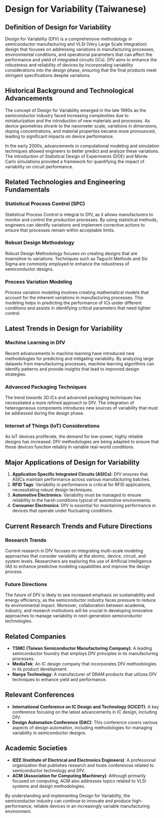 # Design for Variability (Taiwanese)

## Definition of Design for Variability

Design for Variability (DfV) is a comprehensive methodology in semiconductor manufacturing and VLSI (Very Large Scale Integration) design that focuses on addressing variations in manufacturing processes, environmental conditions, and operational parameters that can affect the performance and yield of integrated circuits (ICs). DfV aims to enhance the robustness and reliability of devices by incorporating variability considerations into the design phase, ensuring that the final products meet stringent specifications despite variations.

## Historical Background and Technological Advancements

The concept of Design for Variability emerged in the late 1990s as the semiconductor industry faced increasing complexities due to miniaturization and the introduction of new materials and processes. As device geometries shrank to the nanometer scale, variations in dimensions, doping concentrations, and material properties became more pronounced, leading to significant impacts on device performance.

In the early 2000s, advancements in computational modeling and simulation techniques allowed engineers to better predict and analyze these variations. The introduction of Statistical Design of Experiments (DOE) and Monte Carlo simulations provided a framework for quantifying the impact of variability on circuit performance.

## Related Technologies and Engineering Fundamentals

### Statistical Process Control (SPC)

Statistical Process Control is integral to DfV, as it allows manufacturers to monitor and control the production processes. By using statistical methods, engineers can identify variations and implement corrective actions to ensure that processes remain within acceptable limits.

### Robust Design Methodology

Robust Design Methodology focuses on creating designs that are insensitive to variations. Techniques such as Taguchi Methods and Six Sigma are commonly employed to enhance the robustness of semiconductor designs.

### Process Variation Modeling

Process variation modeling involves creating mathematical models that account for the inherent variations in manufacturing processes. This modeling helps in predicting the performance of ICs under different conditions and assists in identifying critical parameters that need tighter control.

## Latest Trends in Design for Variability

### Machine Learning in DfV

Recent advancements in machine learning have introduced new methodologies for predicting and mitigating variability. By analyzing large datasets from manufacturing processes, machine learning algorithms can identify patterns and provide insights that lead to improved design strategies.

### Advanced Packaging Techniques

The trend towards 3D ICs and advanced packaging techniques has necessitated a more refined approach to DfV. The integration of heterogeneous components introduces new sources of variability that must be addressed during the design phase.

### Internet of Things (IoT) Considerations

As IoT devices proliferate, the demand for low-power, highly reliable designs has increased. DfV methodologies are being adapted to ensure that these devices function reliably in variable real-world conditions.

## Major Applications of Design for Variability

1. **Application Specific Integrated Circuits (ASICs)**: DfV ensures that ASICs maintain performance across various manufacturing batches.
2. **RFID Tags**: Variability in performance is critical for RFID applications, necessitating robust design techniques.
3. **Automotive Electronics**: Variability must be managed to ensure reliability in the harsh conditions typical of automotive environments.
4. **Consumer Electronics**: DfV is essential for maintaining performance in devices that operate under fluctuating conditions.

## Current Research Trends and Future Directions

### Research Trends

Current research in DfV focuses on integrating multi-scale modeling approaches that consider variability at the atomic, device, circuit, and system levels. Researchers are exploring the use of Artificial Intelligence (AI) to enhance predictive modeling capabilities and improve the design process.

### Future Directions

The future of DfV is likely to see increased emphasis on sustainability and energy efficiency, as the semiconductor industry faces pressure to reduce its environmental impact. Moreover, collaboration between academia, industry, and research institutions will be crucial in developing innovative approaches to manage variability in next-generation semiconductor technologies.

## Related Companies

- **TSMC (Taiwan Semiconductor Manufacturing Company)**: A leading semiconductor foundry that employs DfV principles in its manufacturing processes.
- **MediaTek**: An IC design company that incorporates DfV methodologies in its product development.
- **Nanya Technology**: A manufacturer of DRAM products that utilizes DfV techniques to enhance yield and performance.

## Relevant Conferences

- **International Conference on IC Design and Technology (ICICDT)**: A key conference focusing on the latest advancements in IC design, including DfV.
- **Design Automation Conference (DAC)**: This conference covers various aspects of design automation, including methodologies for managing variability in semiconductor designs.

## Academic Societies

- **IEEE (Institute of Electrical and Electronics Engineers)**: A professional organization that publishes research and hosts conferences related to semiconductor technology and DfV.
- **ACM (Association for Computing Machinery)**: Although primarily focused on computing, ACM also addresses topics related to VLSI systems and design methodologies.

By understanding and implementing Design for Variability, the semiconductor industry can continue to innovate and produce high-performance, reliable devices in an increasingly variable manufacturing environment.